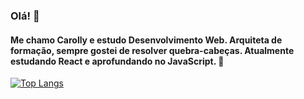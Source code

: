 ### Olá! 👋

#### Me chamo Carolly e estudo Desenvolvimento Web. Arquiteta de formação, sempre gostei de resolver quebra-cabeças. Atualmente estudando React e aprofundando no JavaScript. 👾

[![Top Langs](https://github-readme-stats.vercel.app/api/top-langs/?username=carollyb)](https://github.com/carollyb/github-readme-stats&theme=tokyonight)


<!--
**carollyb/carollyb** is a ✨ _special_ ✨ repository because its `README.md` (this file) appears on your GitHub profile.

Here are some ideas to get you started:

- 🔭 I’m currently working on ...
- 🌱 I’m currently learning ...
- 👯 I’m looking to collaborate on ...
- 🤔 I’m looking for help with ...
- 💬 Ask me about ...
- 📫 How to reach me: ...
- 😄 Pronouns: ...
- ⚡ Fun fact: ...
-->
